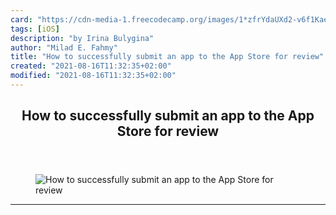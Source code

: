 ```yaml
---
card: "https://cdn-media-1.freecodecamp.org/images/1*zfrYdaUXd2-v6f1KaepbnA.jpeg"
tags: [iOS]
description: "by Irina Bulygina"
author: "Milad E. Fahmy"
title: "How to successfully submit an app to the App Store for review"
created: "2021-08-16T11:32:35+02:00"
modified: "2021-08-16T11:32:35+02:00"
---
```

<div class="site-wrapper">
<main id="site-main" class="site-main outer">
<div class="inner">
<article class="post-full post tag-ios tag-apple tag-mobile-app-development tag-technology tag-programming ">
<header class="post-full-header">
<h1 class="post-full-title">How to successfully submit an app to the App Store for review</h1>
</header>
<figure class="post-full-image">
<picture>
<source media="(max-width: 700px)" sizes="1px" srcset="data:image/gif;base64,R0lGODlhAQABAIAAAAAAAP///yH5BAEAAAAALAAAAAABAAEAAAIBRAA7 1w">
<source media="(min-width: 701px)" sizes="(max-width: 800px) 400px,
(max-width: 1170px) 700px,
1400px" srcset="https://cdn-media-1.freecodecamp.org/images/1*zfrYdaUXd2-v6f1KaepbnA.jpeg 300w,
https://cdn-media-1.freecodecamp.org/images/1*zfrYdaUXd2-v6f1KaepbnA.jpeg 600w,
https://cdn-media-1.freecodecamp.org/images/1*zfrYdaUXd2-v6f1KaepbnA.jpeg 1000w,
https://cdn-media-1.freecodecamp.org/images/1*zfrYdaUXd2-v6f1KaepbnA.jpeg 2000w">
<img onerror="this.style.display='none'" src="https://cdn-media-1.freecodecamp.org/images/1*zfrYdaUXd2-v6f1KaepbnA.jpeg" alt="How to successfully submit an app to the App Store for review">
</picture>
</figure>
<section class="post-full-content">
<div class="post-content medium-migrated-article">
</div>
<hr>
</section>
</article>
</div>
</main>
</div>
<!-- Google Tag Manager (noscript) -->
<!-- End Google Tag Manager (noscript) -->
